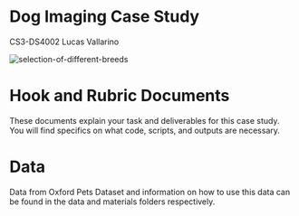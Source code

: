 # Dog Imaging Case Study
CS3-DS4002            Lucas Vallarino


![selection-of-different-breeds](https://github.com/user-attachments/assets/60c7ba56-57e8-4143-9bad-9b0e84aeb661)


# Hook and Rubric Documents
These documents explain your task and deliverables for this case study. You will find specifics on what code, scripts, and outputs are necessary.

# Data
Data from Oxford Pets Dataset and information on how to use this data can be found in the data and materials folders respectively.

